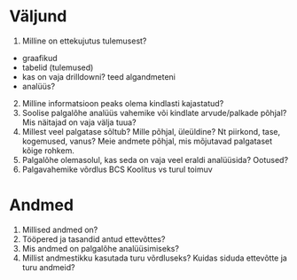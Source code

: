 # Väljund
1.	Milline on ettekujutus tulemusest?
- graafikud
- tabelid (tulemused)
- kas on vaja drilldowni? teed algandmeteni
- analüüs?
2.	Milline informatsioon peaks olema kindlasti kajastatud?
3.	Soolise palgalõhe analüüs vahemike või kindlate arvude/palkade põhjal? Mis näitajad on vaja välja tuua?
4.	Millest veel palgatase sõltub? Mille põhjal, üleüldine? Nt piirkond, tase, kogemused, vanus?
    Meie andmete põhjal, mis mõjutavad palgataset kõige rohkem.
5.	Palgalõhe olemasolul, kas seda on vaja veel eraldi analüüsida? Ootused?
6.  Palgavahemike võrdlus BCS Koolitus vs turul toimuv

# Andmed
1. Millised andmed on?
2. Tööpered ja tasandid antud ettevõttes?
3. Mis andmed on palgalõhe analüüsimiseks?
4. Millist andmestikku kasutada turu võrdluseks? Kuidas siduda ettevõtte ja turu andmeid?